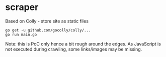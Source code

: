 # scraper
Based on Colly - store site as static files

```
go get -u github.com/gocolly/colly/...
go run main.go
```

Note: this is PoC only hence a bit rough around the edges. As JavaScript is not executed during crawling, some links/images may be missing.
